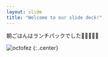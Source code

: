 ```yaml
---
layout: slide
title: "Welcome to our slide deck!"
---
```


朝ごはんはランチパックでした🥪:sparkles:🌻🌻🌻

![octofez](https://octodex.github.com/images/octofez.png)
{: .center}
